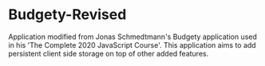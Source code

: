 # Budgety-Revised

Application modified from Jonas Schmedtmann's Budgety application used in his 'The Complete 2020 JavaScript Course'.
This application aims to add persistent client side storage on top of other added features.
